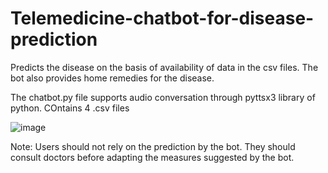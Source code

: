 # Telemedicine-chatbot-for-disease-prediction
Predicts the disease on the basis of availability of data in the csv files. The bot also provides home remedies for the disease.

The chatbot.py file supports audio conversation through pyttsx3 library of python. COntains 4 .csv files

![image](https://github.com/user-attachments/assets/604ae20b-3262-411f-9b14-61f3b5e1a192)


Note: Users should not rely on the prediction by the bot. They should consult doctors before adapting the measures suggested by the bot.

